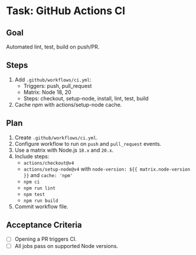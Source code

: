 # Task: GitHub Actions CI

## Goal
Automated lint, test, build on push/PR.

## Steps
1. Add `.github/workflows/ci.yml`:
   - Triggers: push, pull_request
   - Matrix: Node 18, 20
   - Steps: checkout, setup-node, install, lint, test, build
2. Cache npm with actions/setup-node cache.

## Plan
1. Create `.github/workflows/ci.yml`.
2. Configure workflow to run on `push` and `pull_request` events.
3. Use a matrix with Node.js `18.x` and `20.x`.
4. Include steps:
   - `actions/checkout@v4`
   - `actions/setup-node@v4` with `node-version: ${{ matrix.node-version }}` and `cache: 'npm'`
   - `npm ci`
   - `npm run lint`
   - `npm test`
   - `npm run build`
5. Commit workflow file.

## Acceptance Criteria
- [ ] Opening a PR triggers CI.
- [ ] All jobs pass on supported Node versions.

